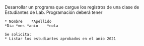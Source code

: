 Desarrollar un programa que cargue los registros de una clase de Estudiantes de Lab. Programación
deberá tener

    * Nombre    *Apellido
    *Dia *mes *anio    *nota
   
    Se solicita:
    * Listar los estudiantes aprobados en el anio 2021
